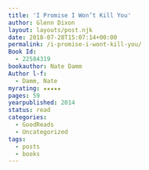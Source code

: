 ```yaml
---
title: 'I Promise I Won’t Kill You'
author: Glenn Dixon
layout: layouts/post.njk
date: 2018-07-28T15:07:14+00:00
permalink: /i-promise-i-wont-kill-you/
Book Id:
  - 22584319
bookauthor: Nate Damm
Author l-f:
  - Damm, Nate
myrating: ★★★★★
pages: 59
yearpublished: 2014
status: read
categories:
  - GoodReads
  - Uncategorized
tags:
  - posts
  - books
---
```

